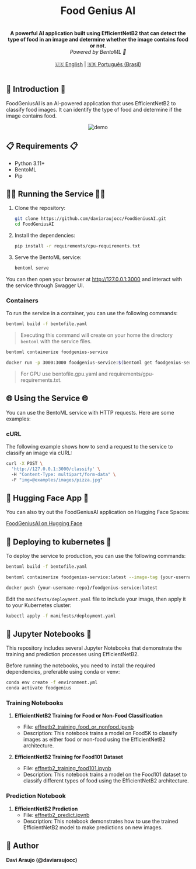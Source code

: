 <div align="center">
    <h1 align="center">Food Genius AI</h1>
    <br>
    <strong>A powerful AI application built using EfficientNetB2 that can detect the type of food in an image and determine whether the image contains food or not.<br></strong>
    <i>Powered by BentoML 🍱</i>
    <br>
</div>
<br>

<div align="center">
    <a href="README.md">🇺🇸 English</a> | <a href="README.pt-br.md">🇧🇷 Português (Brasil)</a>
</div>
<br>

## 📖 Introduction 📖
FoodGeniusAI is an AI-powered application that uses EfficientNetB2 to classify food images. It can identify the type of food and determine if the image contains food.

<div align="center">
    <img src="https://github.com/daviaraujocc/food-genius-ai/blob/main/assets/images/demo.gif" alt="demo" >   
</div>

## 📋 Requirements 📋

- Python 3.11+
- BentoML
- Pip

## 🏃‍♂️ Running the Service 🏃‍♂️


1. Clone the repository:
    ```bash
    git clone https://github.com/daviaraujocc/FoodGeniusAI.git
    cd FoodGeniusAI
    ```

2. Install the dependencies:
    ```bash
    pip install -r requirements/cpu-requirements.txt
    ```

3. Serve the BentoML service:
    ```bash
    bentoml serve 
    ```

You can then open your browser at http://127.0.0.1:3000 and interact with the service through Swagger UI.

### Containers

To run the service in a container, you can use the following commands:

```bash
bentoml build -f bentofile.yaml
```

> Executing this command will create on your home the directory `bentoml` with the service files.

```bash
bentoml containerize foodgenius-service
```

```bash
docker run -p 3000:3000 foodgenius-service:$(bentoml get foodgenius-service:latest | yq -r ".version")
```

> For GPU use bentofile.gpu.yaml and requirements/gpu-requirements.txt.

## 🌐 Using the Service 🌐
You can use the BentoML service with HTTP requests. Here are some examples:

### cURL
The following example shows how to send a request to the service to classify an image via cURL:

```bash
curl -X POST \ 
  'http://127.0.0.1:3000/classify' \   
  -H "Content-Type: multipart/form-data" \  
  -F "img=@examples/images/pizza.jpg"
```

## 🤗 Hugging Face App 🤗

You can also try out the FoodGeniusAI application on Hugging Face Spaces:

[FoodGeniusAI on Hugging Face](https://huggingface.co/spaces/daviaraujocc/foodgeniusai)

## 🚀 Deploying to kubernetes 🚀

To deploy the service to production, you can use the following commands:

```bash
bentoml build -f bentofile.yaml
```

```bash
bentoml containerize foodgenius-service:latest --image-tag {your-username-repo}/foodgenius-service:latest
```

```bash
docker push {your-username-repo}/foodgenius-service:latest
```

Edit the `manifests/deployment.yaml` file to include your image, then apply it to your Kubernetes cluster:
```bash
kubectl apply -f manifests/deployment.yaml
```


## 📓 Jupyter Notebooks 📓

This repository includes several Jupyter Notebooks that demonstrate the training and prediction processes using EfficientNetB2.

Before running the notebooks, you need to install the required dependencies, preferable using conda or venv:

```bash
conda env create -f environment.yml
conda activate foodgenius
```

### Training Notebooks

1. **EfficientNetB2 Training for Food or Non-Food Classification**
    - File: [effnetb2_training_food_or_nonfood.ipynb](effnetb2_training_food_or_nonfood.ipynb)
    - Description: This notebook trains a model on Food5K to classify images as either food or non-food using the EfficientNetB2 architecture.

2. **EfficientNetB2 Training for Food101 Dataset**
    - File: [effnetb2_training_food101.ipynb](effnetb2_training_food101.ipynb)
    - Description: This notebook trains a model on the Food101 dataset to classify different types of food using the EfficientNetB2 architecture.

### Prediction Notebook

1. **EfficientNetB2 Prediction**
    - File: [effnetb2_predict.ipynb](effnetb2_predict.ipynb)
    - Description: This notebook demonstrates how to use the trained EfficientNetB2 model to make predictions on new images.


## 📝 Author
**Davi Araujo (@daviaraujocc)**